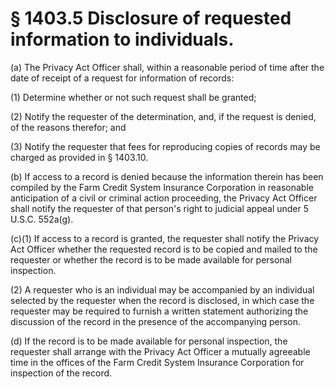 # § 1403.5   Disclosure of requested information to individuals.

(a) The Privacy Act Officer shall, within a reasonable period of time after the date of receipt of a request for information of records: 


(1) Determine whether or not such request shall be granted; 


(2) Notify the requester of the determination, and, if the request is denied, of the reasons therefor; and 


(3) Notify the requester that fees for reproducing copies of records may be charged as provided in § 1403.10. 


(b) If access to a record is denied because the information therein has been compiled by the Farm Credit System Insurance Corporation in reasonable anticipation of a civil or criminal action proceeding, the Privacy Act Officer shall notify the requester of that person's right to judicial appeal under 5 U.S.C. 552a(g). 


(c)(1) If access to a record is granted, the requester shall notify the Privacy Act Officer whether the requested record is to be copied and mailed to the requester or whether the record is to be made available for personal inspection. 


(2) A requester who is an individual may be accompanied by an individual selected by the requester when the record is disclosed, in which case the requester may be required to furnish a written statement authorizing the discussion of the record in the presence of the accompanying person. 


(d) If the record is to be made available for personal inspection, the requester shall arrange with the Privacy Act Officer a mutually agreeable time in the offices of the Farm Credit System Insurance Corporation for inspection of the record. 




